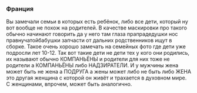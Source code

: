 ### Франция


Вы замечали семьи в которых есть ребёнок, либо все дети, который ну вот вообще не похож на родителей. В качестве маскировки про такого обычно начинают говорить да у него там глаза прапрадедушки нос правнучатойбабушки запчасти от дальних родственников ищут в сборке. Такое очень хорошо замечать на семейных фото где дети уже подросли лет 10-12. Так вот такие дети не дети тех у кого они родились, их называют обычно КОМПАНЬЁНЫ и родители для них тоже не родители а КОМПАНЬЁНЫ либо НАДЗИРАТЕЛИ. И у мужчины жена может быть не жена а ПОДРУГА а жены может либо не быть либо ЖЕНА это другая женщина с которой он живёт и трахается в духовном мире. С женщинами, впрочем, может быть аналогично.